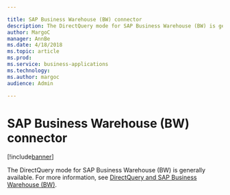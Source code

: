 ```yaml
---

title: SAP Business Warehouse (BW) connector
description: The DirectQuery mode for SAP Business Warehouse (BW) is generally available.
author: MargoC
manager: AnnBe
ms.date: 4/18/2018
ms.topic: article
ms.prod: 
ms.service: business-applications
ms.technology: 
ms.author: margoc
audience: Admin

---
```

#  SAP Business Warehouse (BW) connector 




[!include[banner](../../includes/banner.md)]

The DirectQuery mode for SAP Business Warehouse (BW) is generally available. For
more information, see [DirectQuery and SAP Business Warehouse
(BW)](https://docs.microsoft.com/en-us/power-bi/desktop-directquery-sap-bw).


